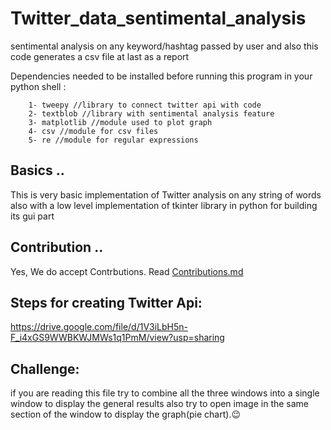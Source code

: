 # Twitter_data_sentimental_analysis
sentimental analysis on any keyword/hashtag passed by user and also this code generates a csv file at last as a report

Dependencies needed to be installed before running this program in your
python shell :

        1- tweepy //library to connect twitter api with code
        2- textblob //library with sentimental analysis feature
        3- matplotlib //module used to plot graph
        4- csv //module for csv files
        5- re //module for regular expressions

## Basics ..

This is very basic implementation of Twitter analysis on any string of words also with a low level implementation of tkinter library in python for building its gui part

## Contribution ..
Yes, We do accept Contrbutions. Read [Contributions.md](https://github.com/priyansh19/Twitter_data_sentimental_analysis/blob/master/Contributions.md)

## Steps for creating Twitter Api:

https://drive.google.com/file/d/1V3iLbH5n-F_i4xGS9WWBKWJMWs1q1PmM/view?usp=sharing

## Challenge: 
if you are reading this file try to combine all the three windows into a single window to display the general results also try to open image in the same section of the window to display the graph(pie chart).😉
